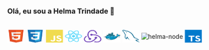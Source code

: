 ### Olá, eu sou a Helma Trindade 👋

<div style="display: inline_block"><br>
  <img align="center" alt="helma-HTML" height="30" width="40" src="https://raw.githubusercontent.com/devicons/devicon/master/icons/html5/html5-original.svg">
  <img align="center" alt="helma-CSS" height="30" width="40" src="https://raw.githubusercontent.com/devicons/devicon/master/icons/css3/css3-original.svg">
  <img align="center" alt="helma-Js" height="30" width="40" src="https://raw.githubusercontent.com/devicons/devicon/master/icons/javascript/javascript-plain.svg">
  <img align="center" alt="helma-React" height="30" width="40" src="https://raw.githubusercontent.com/devicons/devicon/master/icons/react/react-original.svg">
  <img align="center" alt="helma-Redux" height="30" width="40" src="https://raw.githubusercontent.com/devicons/devicon/master/icons/redux/redux-original.svg">
  <img align="center" alt="helmae-Docker" height="30" width="40" src="https://raw.githubusercontent.com/devicons/devicon/master/icons/docker/docker-original.svg">
  <img align="center" alt="helma-mysql" height="30" width="40" src="https://raw.githubusercontent.com/devicons/devicon/master/icons/mysql/mysql-original.svg">
  <img align="center" alt="helma-node" height="30" width="40" src="https://cdn.jsdelivr.net/gh/devicons/devicon/icons/nodejs/nodejs-original.svg">
  <img align="center" alt="helma-Ts" height="30" width="40" src="https://raw.githubusercontent.com/devicons/devicon/master/icons/typescript/typescript-plain.svg">
</div>

